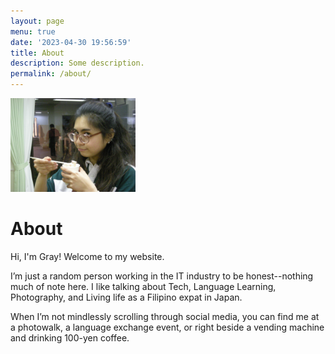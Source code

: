 ```yaml
---
layout: page
menu: true
date: '2023-04-30 19:56:59'
title: About
description: Some description.
permalink: /about/
---
```


<img class="img-rounded" src="/assets/img/uploads/profile.png" alt="Grace Icay" width="200">

# About

Hi, I'm Gray! Welcome to my website.

I’m just a random person working in the IT industry to be honest--nothing much of note here. I like talking about Tech, Language Learning, Photography, and Living life as a Filipino expat in Japan.

When I’m not mindlessly scrolling through social media, you can find me at a photowalk, a language exchange event, or right beside a vending machine and drinking 100-yen coffee.


